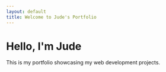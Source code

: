 ```yaml
---
layout: default
title: Welcome to Jude's Portfolio
---
```


# Hello, I'm Jude
This is my portfolio showcasing my web development projects.
